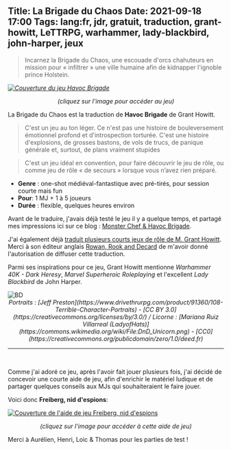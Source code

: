 Title: La Brigade du Chaos
Date: 2021-09-18 17:00
Tags: lang:fr, jdr, gratuit, traduction, grant-howitt, LeTTRPG, warhammer, lady-blackbird, john-harper, jeux
---
<!-- Com'
* [x] blog post & page jeux-de-role
* [x] https://discord.com/invite/uFn5zJZrt2
* [x] https://www.deviantart.com/drmaxkurt/journal/Excellent-JdR-gratuit-la-Brigade-du-Chaos-892253402
* [x] https://www.cestpasdujdr.fr/lettrpg/
* [x] email aux playtesteurs
* [x] https://forums.ffjdr.org/t/la-brigade-du-chaos/634
* [x] https://www.casusno.fr/viewtopic.php?f=8&t=39634
* [x] https://forum.cwowd.com/t/gratuit-traduction-la-brigade-du-chaos/25072
* [x] https://opale-roliste.com/forum/ressources/vos-creations/gratuit-traduction-brigade-du-chaos
* [x] https://www.scenariotheque.org/Document/info_doc.php?id_doc=10418
* [x] Discord Auberge des rêveurs
* [x] https://www.trictrac.net/forum/sujet/traduction-gratuit-la-brigade-du-chaos
* [x] https://rpggeek.com/thread/2728434/article/38492614#38492614
* [x] https://forum.canardpc.com/threads/12905-JDR-Jeux-de-R%C3%B4le-Topic-G%C3%A9n%C3%A9ral?p=13548708&viewfull=1#post13548708
* [x] https://www.reddit.com/r/jdr/comments/pt2p93/gratuit_oneshot_traduction_la_brigade_du_chaos/
* [x] http://www.legrog.org/jeux-amateurs/la-brigade-du-chaos
* [wip] https://www.annuairejdr.fr
-->

> Incarnez la Brigade du Chaos, une escouade d'orcs chahuteurs en mission pour « infiltrer » une ville humaine afin de kidnapper l'ignoble prince Holstein.

<em>[![Couverture du jeu Havoc Brigade](images/2021/09/Havoc-Brigade-cover.jpg)](https://lucas-c.itch.io/la-brigade-du-chaos)
<center>(cliquez sur l'image pour accéder au jeu)</center></em>

La Brigade du Chaos est la traduction de **Havoc Brigade** de Grant Howitt.

> C'est un jeu au ton léger. Ce n'est pas une histoire de bouleversement émotionnel profond et d'introspection
> torturée. C'est une histoire d'explosions, de grosses bastons, de vols de trucs, de panique générale et,
>surtout, de plans vraiment stupides

> C'est un jeu idéal en convention, pour faire découvrir le jeu de rôle, ou comme jeu de rôle « de secours »
> lorsque vous n’avez rien préparé.

* **Genre** : one-shot médiéval-fantastique avec pré-tirés, pour session courte mais fun
* **Pour**:  1 MJ + 1 à 5 joueurs
* **Durée** : flexible, quelques heures environ

Avant de le traduire, j'avais déjà testé le jeu il y a quelque temps,
et partagé mes impressions ici sur ce blog : [Monster Chef & Havoc Brigade](double-brigade.html).

J'ai également déjà [traduit plusieurs courts jeux de rôle de M. Grant Howitt](traduction-de-jdr-monopage-de-grant-howitt.html).
Merci à son éditeur anglais [Rowan, Rook and Decard](https://rowanrookanddecard.com) de m'avoir donné l'autorisation de diffuser cette traduction.

Parmi ses inspirations pour ce jeu, Grant Howitt mentionne _Warhammer 40K - Dark Heresy_,
_Marvel Superheroic Roleplaying_ et l'excellent _Lady Blackbird_ de John Harper.

<img class="comic-strip" alt="BD" src="images/2021/09/havoc-brigade-comic-strip.png">

<center><em>
Portraits : [Jeff Preston](https://www.drivethrurpg.com/product/91360/108-Terrible-Character-Portraits) - [CC BY 3.0](https://creativecommons.org/licenses/by/3.0/)
/ Licorne : [Mariana Ruiz Villarreal (LadyofHats)](https://commons.wikimedia.org/wiki/File:DnD_Unicorn.png) - [CC0](https://creativecommons.org/publicdomain/zero/1.0/deed.fr)
</em></center>

---
<br>

Comme j'ai adoré ce jeu, après l'avoir fait jouer plusieurs fois,
j'ai décidé de concevoir une courte aide de jeu,
afin d'enrichir le matériel ludique et de partager quelques conseils aux MJs qui souhaiteraient le faire jouer.

Voici donc **Freiberg, nid d'espions**:

[![Couverture de l'aide de jeu Freiberg, nid d'espions](images/2021/09/medieval_city_concept_by_davidhueso.jpg)](https://lucas-c.itch.io/la-brigade-du-chaos-freiberg-nid-despions)
<em><center>(cliquez sur l'image pour accéder à cette aide de jeu)</center></em>

Merci à Aurélien, Henri, Loic & Thomas pour les parties de test !

<style>
article img { width: 30rem; }
img.comic-strip { max-height: none; max-width: 100%; }
</style>
